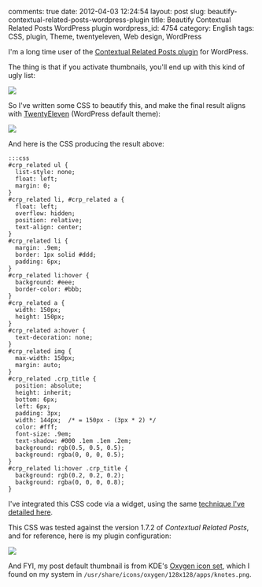 comments: true
date: 2012-04-03 12:24:54
layout: post
slug: beautify-contextual-related-posts-wordpress-plugin
title: Beautify Contextual Related Posts WordPress plugin
wordpress_id: 4754
category: English
tags: CSS, plugin, Theme, twentyeleven, Web design, WordPress

I'm a long time user of the [Contextual Related Posts plugin](http://wordpress.org/extend/plugins/contextual-related-posts/) for WordPress.

The thing is that if you activate thumbnails, you'll end up with this kind of ugly list:

![](/static/uploads/2012/03/contextual-related-posts-default-style.png)

So I've written some CSS to beautify this, and make the final result aligns with [TwentyEleven](http://theme.wordpress.com/themes/twentyeleven/) (WordPress default theme):

![](/static/uploads/2012/03/contextual-related-posts-custom-style.png)

And here is the CSS producing the result above:

    :::css
    #crp_related ul {
      list-style: none;
      float: left;
      margin: 0;
    }
    #crp_related li, #crp_related a {
      float: left;
      overflow: hidden;
      position: relative;
      text-align: center;
    }
    #crp_related li {
      margin: .9em;
      border: 1px solid #ddd;
      padding: 6px;
    }
    #crp_related li:hover {
      background: #eee;
      border-color: #bbb;
    }
    #crp_related a {
      width: 150px;
      height: 150px;
    }
    #crp_related a:hover {
      text-decoration: none;
    }
    #crp_related img {
      max-width: 150px;
      margin: auto;
    }
    #crp_related .crp_title {
      position: absolute;
      height: inherit;
      bottom: 6px;
      left: 6px;
      padding: 3px;
      width: 144px;  /* = 150px - (3px * 2) */
      color: #fff;
      font-size: .9em;
      text-shadow: #000 .1em .1em .2em;
      background: rgb(0.5, 0.5, 0.5);
      background: rgba(0, 0, 0, 0.5);
    }
    #crp_related li:hover .crp_title {
      background: rgb(0.2, 0.2, 0.2);
      background: rgba(0, 0, 0, 0.8);
    }

I've integrated this CSS code via a widget, using the same [technique I've detailed here](http://kevin.deldycke.com/2011/01/new-blog-header-and-tiny-wordpress-theme-customizations/).

This CSS was tested against the version 1.7.2 of _Contextual Related Posts_, and for reference, here is my plugin configuration:

![](/static/uploads/2012/03/contextual-related-posts-config.png)

And FYI, my post default thumbnail is from KDE's [Oxygen icon set](http://www.oxygen-icons.org/), which I found on my system in `/usr/share/icons/oxygen/128x128/apps/knotes.png`.
